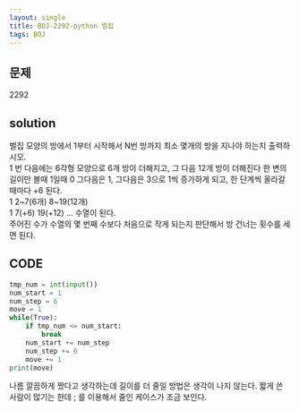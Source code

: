 ```yaml
---
layout: single
title: BOJ-2292-python 벌집
tags: BOJ
---
```


## 문제  
2292

## solution  
벌집 모양의 방에서 1부터 시작해서 N번 방까지 최소 몇개의 방을 지나야 하는지 출력하시오.  
1 번 다음에는 6각형 모양으로 6개 방이 더해지고, 그 다음 12개 방이 더해진다
한 변의 길이만 볼때 1일때 0 그다음은 1, 그다음은 3으로 1씩 증가하게 되고, 한 단계씩 올라갈때마다 +6 된다.  
1 2~7(6개) 8~19(12개)  
1 7(+6) 19(+12) ... 수열이 된다.  
주어진 수가 수열의 몇 번째 수보다 처음으로 작게 되는지 판단해서 방 건너는 횟수를 세면 된다.


## CODE  

```python
tmp_num = int(input())
num_start = 1
num_step = 6
move = 1
while(True):
    if tmp_num <= num_start:
        break
    num_start += num_step
    num_step += 6
    move += 1
print(move)
```
나름 깔끔하게 짰다고 생각하는데 길이를 더 줄일 방법은 생각이 나지 않는다. 
짧게 쓴 사람이 많기는 한데 ; 를 이용해서 줄인 케이스가 조금 보인다.